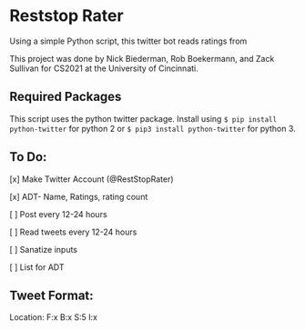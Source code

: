 # Reststop Rater

Using a simple Python script, this twitter bot reads ratings from 

This project was done by Nick Biederman, Rob Boekermann, and Zack Sullivan for CS2021 at the University of Cincinnati. 


## Required Packages

This script uses the python twitter package. Install using `$ pip install python-twitter` for python 2 or `$ pip3 install python-twitter` for python 3.


## To Do:


[x] Make Twitter Account (@RestStopRater)

[x] ADT- Name, Ratings, rating count

[ ] Post every 12-24 hours

[ ] Read tweets every 12-24 hours

[ ] Sanatize inputs

[ ] List for ADT


## Tweet Format:

Location: F:x B:x S:5 I:x